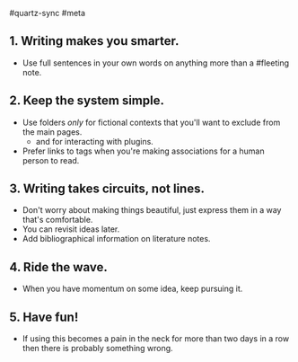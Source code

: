 #quartz-sync #meta
## 1. Writing makes you smarter.
- Use full sentences in your own words on anything more than a #fleeting note.

## 2. Keep the system simple.
- Use folders *only* for fictional contexts that you'll want to exclude from the main pages.
	- and for interacting with plugins.
- Prefer links to tags when you're making associations for a human person to read.

## 3. Writing takes circuits, not lines.
- Don't worry about making things beautiful, just express them in a way that's comfortable.
- You can revisit ideas later.
- Add bibliographical information on literature notes.

## 4. Ride the wave.
- When you have momentum on some idea, keep pursuing it.

## 5. Have fun!
- If using this becomes a pain in the neck for more than two days in a row then there is probably something wrong.